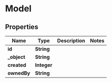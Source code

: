 

# Model


## Properties

| Name | Type | Description | Notes |
|------------ | ------------- | ------------- | -------------|
|**id** | **String** |  |  |
|**_object** | **String** |  |  |
|**created** | **Integer** |  |  |
|**ownedBy** | **String** |  |  |



